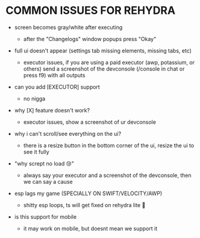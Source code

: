 # COMMON ISSUES FOR REHYDRA

- screen becomes gray/white after executing
  - after the "Changelogs" window popups press "Okay"

- full ui doesn't appear (settings tab missing elements, missing tabs, etc)
  - executor issues, if you are using a paid executor (awp, potassium, or others) send a screenshot of the devconsole (/console in chat or press f9) with all outputs

- can you add [EXECUTOR] support
  - no nigga

- why [X] feature doesn't work?
  - executor issues, show a screenshot of ur devconsole

- why i can't scroll/see everything on the ui?
  - there is a resize button in the bottom corner of the ui, resize the ui to see it fully

- "why scrept no load 😢"
  - always say your executor and a screenshot of the devconsole, then we can say a cause

- esp lags my game (SPECIALLY ON SWIFT/VELOCITY/AWP)
  - shitty esp loops, ts will get fixed on rehydra lite 🥀

- is this support for mobile
  - it may work on mobile, but doesnt mean we support it
